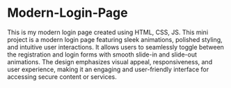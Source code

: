 # Modern-Login-Page
This is my modern login page created using HTML, CSS, JS.
This mini project is a modern login page featuring sleek animations, polished styling, and intuitive user interactions. It allows users to seamlessly toggle between the registration and login forms with smooth slide-in and slide-out animations. The design emphasizes visual appeal, responsiveness, and user experience, making it an engaging and user-friendly interface for accessing secure content or services.
